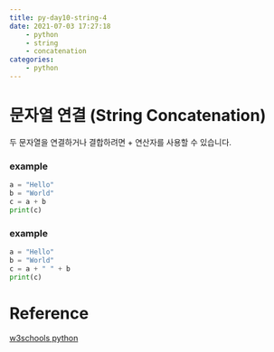 ```yaml
---
title: py-day10-string-4
date: 2021-07-03 17:27:18
    - python 
    - string
    - concatenation
categories: 
    - python
---
```


# 문자열 연결 (String Concatenation)
두 문자열을 연결하거나 결합하려면 + 연산자를 사용할 수 있습니다. 

### example
``` python
a = "Hello"
b = "World"
c = a + b
print(c)
```

### example
``` python
a = "Hello"
b = "World"
c = a + " " + b
print(c)
```

# Reference
[w3schools python](https://www.w3schools.com/python)